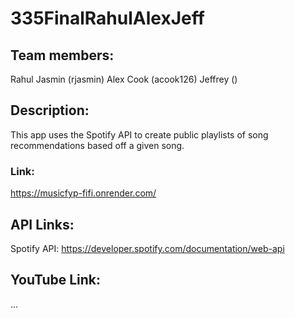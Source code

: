 # 335FinalRahulAlexJeff

## Team members: 
Rahul Jasmin (rjasmin)
Alex Cook (acook126)
Jeffrey ()

## Description:
This app uses the Spotify API to create public playlists of song recommendations based off a given song.

### Link:
https://musicfyp-fifi.onrender.com/

## API Links:
Spotify API:
https://developer.spotify.com/documentation/web-api


## YouTube Link:
...
